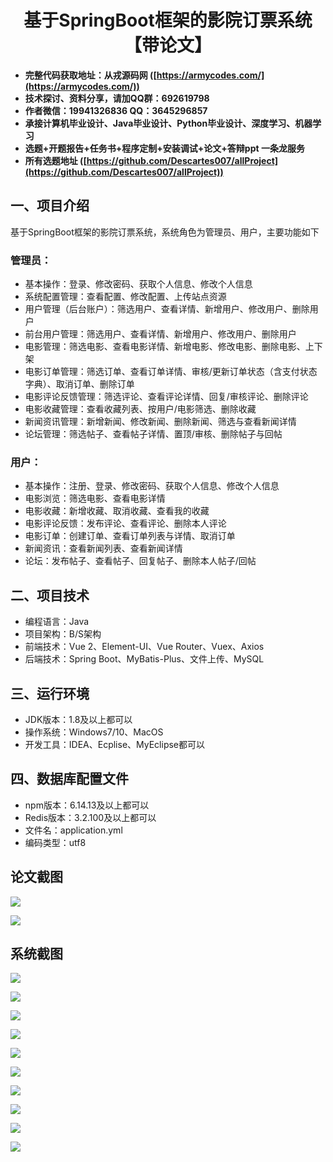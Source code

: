 <h1 align="center">基于SpringBoot框架的影院订票系统【带论文】</h1></p>

- <b>完整代码获取地址：从戎源码网 ([https://armycodes.com/](https://armycodes.com/))</b>
- <b>技术探讨、资料分享，请加QQ群：692619798</b>
- <b>作者微信：19941326836  QQ：3645296857</b>
- <b>承接计算机毕业设计、Java毕业设计、Python毕业设计、深度学习、机器学习</b>
- <b>选题+开题报告+任务书+程序定制+安装调试+论文+答辩ppt 一条龙服务</b>
- <b>所有选题地址 ([https://github.com/Descartes007/allProject](https://github.com/Descartes007/allProject)) </b>

## 一、项目介绍

基于SpringBoot框架的影院订票系统，系统角色为管理员、用户，主要功能如下
### 管理员：
- 基本操作：登录、修改密码、获取个人信息、修改个人信息
- 系统配置管理：查看配置、修改配置、上传站点资源
- 用户管理（后台账户）：筛选用户、查看详情、新增用户、修改用户、删除用户
- 前台用户管理：筛选用户、查看详情、新增用户、修改用户、删除用户
- 电影管理：筛选电影、查看电影详情、新增电影、修改电影、删除电影、上下架
- 电影订单管理：筛选订单、查看订单详情、审核/更新订单状态（含支付状态字典）、取消订单、删除订单
- 电影评论反馈管理：筛选评论、查看评论详情、回复/审核评论、删除评论
- 电影收藏管理：查看收藏列表、按用户/电影筛选、删除收藏
- 新闻资讯管理：新增新闻、修改新闻、删除新闻、筛选与查看新闻详情
- 论坛管理：筛选帖子、查看帖子详情、置顶/审核、删除帖子与回帖
### 用户：
- 基本操作：注册、登录、修改密码、获取个人信息、修改个人信息
- 电影浏览：筛选电影、查看电影详情
- 电影收藏：新增收藏、取消收藏、查看我的收藏
- 电影评论反馈：发布评论、查看评论、删除本人评论
- 电影订单：创建订单、查看订单列表与详情、取消订单
- 新闻资讯：查看新闻列表、查看新闻详情
- 论坛：发布帖子、查看帖子、回复帖子、删除本人帖子/回帖

## 二、项目技术

- 编程语言：Java
- 项目架构：B/S架构
- 前端技术：Vue 2、Element-UI、Vue Router、Vuex、Axios
- 后端技术：Spring Boot、MyBatis-Plus、文件上传、MySQL


## 三、运行环境

- JDK版本：1.8及以上都可以
- 操作系统：Windows7/10、MacOS
- 开发工具：IDEA、Ecplise、MyEclipse都可以

## 四、数据库配置文件

- npm版本：6.14.13及以上都可以
- Redis版本：3.2.100及以上都可以
- 文件名：application.yml
- 编码类型：utf8

## 论文截图

![](screenshot/1.png)

![](screenshot/2.png)

## 系统截图

![](screenshot/3.png)

![](screenshot/4.png)

![](screenshot/5.png)

![](screenshot/6.png)

![](screenshot/7.png)

![](screenshot/8.png)

![](screenshot/9.png)

![](screenshot/10.png)

![](screenshot/11.png)

![](screenshot/12.png)
